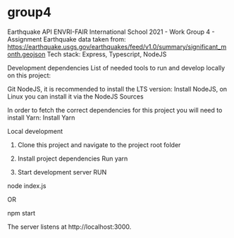 # group4

Earthquake API
ENVRI-FAIR International School 2021 - Work Group 4 - Assignment
Earthquake data taken from: https://earthquake.usgs.gov/earthquakes/feed/v1.0/summary/significant_month.geojson
Tech stack: Express, Typescript, NodeJS

Development dependencies
List of needed tools to run and develop locally on this project:

Git
NodeJS, it is recommended to install the LTS version:
Install NodeJS, on Linux you can install it via the NodeJS Sources

In order to fetch the correct dependencies for this project you will need to install Yarn:
Install Yarn

Local development

1. Clone this project and navigate to the project root folder

2. Install project dependencies
   Run yarn

3. Start development server
   RUN

node index.js

OR

npm start

The server listens at http://localhost:3000.
